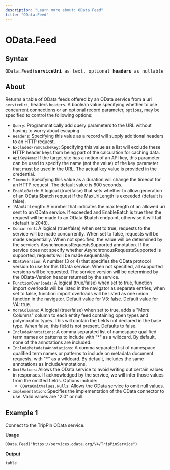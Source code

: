 ```yaml
---
description: "Learn more about: OData.Feed"
title: "OData.Feed"
---
```

# OData.Feed

## Syntax

<pre>
OData.Feed(<b>serviceUri</b> as text, optional <b>headers</b> as nullable record, optional <b>options</b> as any) as any
</pre>

## About

Returns a table of OData feeds offered by an OData service from a uri `serviceUri`, headers `headers`. A boolean value specifying whether to use concurrent connections or an optional record parameter, `options`, may be specified to control the following options:

* `Query`: Programmatically add query parameters to the URL without having to worry about escaping.
* `Headers`: Specifying this value as a record will supply additional headers to an HTTP request.
* `ExcludedFromCacheKey`: Specifying this value as a list will exclude these HTTP header keys from being part of the calculation for caching data.
* `ApiKeyName`: If the target site has a notion of an API key, this parameter can be used to specify the name (not the value) of the key parameter that must be used in the URL. The actual key value is provided in the credential.
* `Timeout`: Specifying this value as a duration will change the timeout for an HTTP request. The default value is 600 seconds.
* `EnableBatch`: A logical (true/false) that sets whether to allow generation of an OData $batch request if the MaxUriLength is exceeded (default is false).
* `MaxUriLength: A number that indicates the max length of an allowed uri sent to an OData service. If exceeded and EnableBatch is true then the request will be made to an OData $batch endpoint, otherwise it will fail (default is 2048).
* `Concurrent`: A logical (true/false) when set to true, requests to the service will be made concurrently. When set to false, requests will be made sequentially. When not specified, the value will be determined by the service’s AsynchronousRequestsSupported annotation. If the service does not specify whether AsynchronousRequestsSupported is supported, requests will be made sequentially.
* `ODataVersion`: A number (3 or 4) that specifies the OData protocol version to use for this OData service. When not specified, all supported versions will be requested. The service version will be determined by the OData-Version header returned by the service.
* `FunctionOverloads`: A logical (true/false) when set to true, function import overloads will be listed in the navigator as separate entries, when set to false, function import overloads will be listed as one union function in the navigator. Default value for V3: false. Default value for V4: true.
* `MoreColumns`: A logical (true/false) when set to true, adds a "More Columns" column to each entity feed containing open types and polymorphic types. This will contain the fields not declared in the base type. When false, this field is not present. Defaults to false.
* `IncludeAnnotations`: A comma separated list of namespace qualified term names or patterns to include with "\*" as a wildcard. By default, none of the annotations are included.
* `IncludeMetadataAnnotations`: A comma separated list of namespace qualified term names or patterns to include on metadata document requests, with "\*" as a wildcard. By default, includes the same annotations as IncludeAnnotations.
* `OmitValues`: Allows the OData service to avoid writing out certain values in responses. If acknowledged by the service, we will infer those values from the omitted fields. Options include:
  * `ODataOmitValues.Nulls`: Allows the OData service to omit null values.
* `Implementation`: Specifies the implementation of the OData connector to use. Valid values are "2.0" or null.

## Example 1

Connect to the TripPin OData service.

**Usage**

```powerquery-m
OData.Feed("https://services.odata.org/V4/TripPinService")
```

**Output**

`table`
